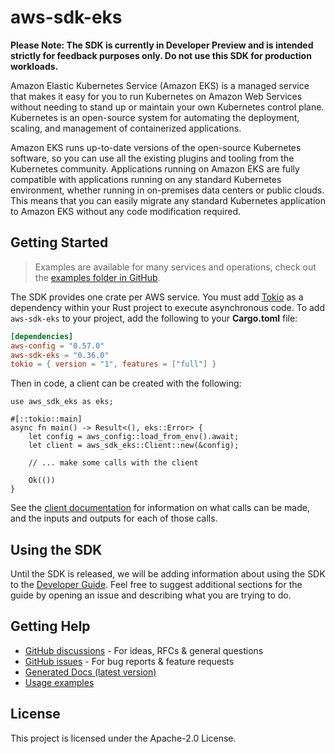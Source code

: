 # aws-sdk-eks

**Please Note: The SDK is currently in Developer Preview and is intended strictly for
feedback purposes only. Do not use this SDK for production workloads.**

Amazon Elastic Kubernetes Service (Amazon EKS) is a managed service that makes it easy for you to run Kubernetes on Amazon Web Services without needing to stand up or maintain your own Kubernetes control plane. Kubernetes is an open-source system for automating the deployment, scaling, and management of containerized applications.

Amazon EKS runs up-to-date versions of the open-source Kubernetes software, so you can use all the existing plugins and tooling from the Kubernetes community. Applications running on Amazon EKS are fully compatible with applications running on any standard Kubernetes environment, whether running in on-premises data centers or public clouds. This means that you can easily migrate any standard Kubernetes application to Amazon EKS without any code modification required.

## Getting Started

> Examples are available for many services and operations, check out the
> [examples folder in GitHub](https://github.com/awslabs/aws-sdk-rust/tree/main/examples).

The SDK provides one crate per AWS service. You must add [Tokio](https://crates.io/crates/tokio)
as a dependency within your Rust project to execute asynchronous code. To add `aws-sdk-eks` to
your project, add the following to your **Cargo.toml** file:

```toml
[dependencies]
aws-config = "0.57.0"
aws-sdk-eks = "0.36.0"
tokio = { version = "1", features = ["full"] }
```

Then in code, a client can be created with the following:

```rust,no_run
use aws_sdk_eks as eks;

#[::tokio::main]
async fn main() -> Result<(), eks::Error> {
    let config = aws_config::load_from_env().await;
    let client = aws_sdk_eks::Client::new(&config);

    // ... make some calls with the client

    Ok(())
}
```

See the [client documentation](https://docs.rs/aws-sdk-eks/latest/aws_sdk_eks/client/struct.Client.html)
for information on what calls can be made, and the inputs and outputs for each of those calls.

## Using the SDK

Until the SDK is released, we will be adding information about using the SDK to the
[Developer Guide](https://docs.aws.amazon.com/sdk-for-rust/latest/dg/welcome.html). Feel free to suggest
additional sections for the guide by opening an issue and describing what you are trying to do.

## Getting Help

* [GitHub discussions](https://github.com/awslabs/aws-sdk-rust/discussions) - For ideas, RFCs & general questions
* [GitHub issues](https://github.com/awslabs/aws-sdk-rust/issues/new/choose) - For bug reports & feature requests
* [Generated Docs (latest version)](https://awslabs.github.io/aws-sdk-rust/)
* [Usage examples](https://github.com/awslabs/aws-sdk-rust/tree/main/examples)

## License

This project is licensed under the Apache-2.0 License.

